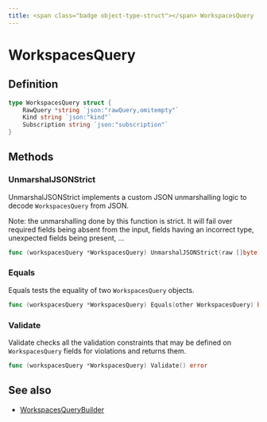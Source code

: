 ```yaml
---
title: <span class="badge object-type-struct"></span> WorkspacesQuery
---
```

# <span class="badge object-type-struct"></span> WorkspacesQuery

## Definition

```go
type WorkspacesQuery struct {
    RawQuery *string `json:"rawQuery,omitempty"`
    Kind string `json:"kind"`
    Subscription string `json:"subscription"`
}
```
## Methods

### <span class="badge object-method"></span> UnmarshalJSONStrict

UnmarshalJSONStrict implements a custom JSON unmarshalling logic to decode `WorkspacesQuery` from JSON.

Note: the unmarshalling done by this function is strict. It will fail over required fields being absent from the input, fields having an incorrect type, unexpected fields being present, …

```go
func (workspacesQuery *WorkspacesQuery) UnmarshalJSONStrict(raw []byte) error
```

### <span class="badge object-method"></span> Equals

Equals tests the equality of two `WorkspacesQuery` objects.

```go
func (workspacesQuery *WorkspacesQuery) Equals(other WorkspacesQuery) bool
```

### <span class="badge object-method"></span> Validate

Validate checks all the validation constraints that may be defined on `WorkspacesQuery` fields for violations and returns them.

```go
func (workspacesQuery *WorkspacesQuery) Validate() error
```

## See also

 * <span class="badge builder"></span> [WorkspacesQueryBuilder](./builder-WorkspacesQueryBuilder.md)
